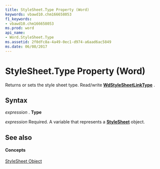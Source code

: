 ```yaml
---
title: StyleSheet.Type Property (Word)
keywords: vbawd10.chm166658053
f1_keywords:
- vbawd10.chm166658053
ms.prod: word
api_name:
- Word.StyleSheet.Type
ms.assetid: 2f0dfc8a-4a49-0ec1-d974-a6aad6ac5849
ms.date: 06/08/2017
---
```



# StyleSheet.Type Property (Word)

Returns or sets the style sheet type. Read/write  **[WdStyleSheetLinkType](wdstylesheetlinktype-enumeration-word.md)** .


## Syntax

 _expression_ . **Type**

 _expression_ Required. A variable that represents a **[StyleSheet](stylesheet-object-word.md)** object.


## See also


#### Concepts


[StyleSheet Object](stylesheet-object-word.md)

